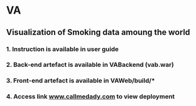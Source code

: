 # VA
## Visualization of Smoking data amoung the world

### 1. Instruction is available in user guide
### 2. Back-end artefact is available in VABackend (vab.war)
### 3. Front-end artefact is available in VAWeb/build/*
### 4. Access link www.callmedady.com to view deployment
